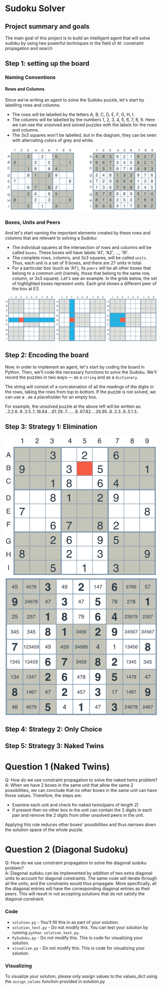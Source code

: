 # Sudoku Solver

## Project summary and goals

The main goal of this project is to build an intelligent agent that will solve sudoku by  using two powerful techniques in the field of AI: constraint propagation and search

## Step 1: setting up the board
### Naming Conventions
#### Rows and Columns

Since we're writing an agent to solve the Sudoku puzzle, let's start by labelling rows and columns.

* The rows will be labelled by the letters A, B, C, D, E, F, G, H, I.
* The columns will be labelled by the numbers 1, 2, 3, 4, 5, 6, 7, 8, 9. Here we can see the unsolved and solved puzzles with the labels for the rows and columns.
* The 3x3 squares won't be labelled, but in the diagram, they can be seen with alternating colors of grey and white.

<img src="./images/labels.png?raw=true">

### Boxes, Units and Peers

And let's start naming the important elements created by these rows and columns that are relevant to solving a Sudoku:

* The individual squares at the intersection of rows and columns will be called `boxes`. These boxes will have labels 'A1', 'A2', ..., 'I9'.
* The complete rows, columns, and 3x3 squares, will be called `units`. Thus, each unit is a set of 9 boxes, and there are 27 units in total.
* For a particular box (such as 'A1'), its `peers` will be all other boxes that belong to a common unit (namely, those that belong to the same row, column, or 3x3 square).
Let's see an example. In the grids below, the set of highlighted boxes represent units. Each grid shows a different peer of the box at E3.

<img src="./images/peers.png?raw=true">


## Step 2: Encoding the board

Now, in order to implement an agent, let's start by coding the board in Python. Then, we'll code the necessary functions to solve the Sudoku. We'll record the puzzles in two ways — as a `string` and as a `dictionary`.

The string will consist of a concatenation of all the readings of the digits in the rows, taking the rows from top to bottom. If the puzzle is not solved, we can use a . as a placeholder for an empty box.

For example, the unsolved puzzle at the above left will be written as: 
..3.2.6..9..3.5..1..18.64....81.29..7.......8..67.82....26.95..8..2.3..9..5.1.3..

## Step 3: Strategy 1: Elimination

<img src="./images/Elimination.png" width = ”200px”>
<img src="./images/Elimination_result.png" width = ”200px”>


## Step 4: Strategy 2: Only Choice


## Step 5: Strategy 3: Naked Twins


# Question 1 (Naked Twins)
Q: How do we use constraint propagation to solve the naked twins problem?  
A: When we have 2 boxes in the same unit that allow the same 2 possibilities, we can conclude that no other boxes in the same unit can have those values. Therefore, the steps are: 

* Examine each unit and check for naked twins(pairs of length 2)
* If present then no other box in the unit can contain the 2 digits in each pair and remove the 2 digits from other unsolved peers in the unit.

Applying this rule reduces other boxes' possibilities and thus narrows down the solution space of the whole puzzle.



# Question 2 (Diagonal Sudoku)
Q: How do we use constraint propagation to solve the diagonal sudoku problem?  
A: Diagonal sudoku can be implemented by addition of two extra diagonal units to account for diagonal constraints. The same code will iterate through all the units, and the constraints would thus propagate. More specifically, all the diagonal entries will have the corresponding diagonal entries as their peers. This will result in not accepting solutions that do not satisfy the diagonal constraint. 


### Code

* `solution.py` - You'll fill this in as part of your solution.
* `solution_test.py` - Do not modify this. You can test your solution by running `python solution_test.py`.
* `PySudoku.py` - Do not modify this. This is code for visualizing your solution.
* `visualize.py` - Do not modify this. This is code for visualizing your solution.

### Visualizing

To visualize your solution, please only assign values to the values_dict using the ```assign_values``` function provided in solution.py

